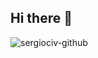 ## Hi there 👋
![sergiociv-github](https://github-readme-stats.vercel.app/api?username=sergiocivitarese&show_icons=true&theme=radical)
<!--
**sergiocivitarese/sergiocivitarese** is a ✨ _special_ ✨ repository because its `README.md` (this file) appears on your GitHub profile.

Here are some ideas to get you started:

- 🔭 I’m currently working on ...
- 🌱 I’m currently learning ...
- 👯 I’m looking to collaborate on ...
- 🤔 I’m looking for help with ...
- 💬 Ask me about ...
- 📫 How to reach me: ...
- 😄 Pronouns: ...
- ⚡ Fun fact: ...
-->
